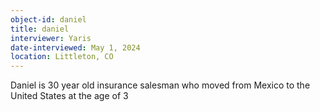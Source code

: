 ```yaml
---
object-id: daniel
title: daniel
interviewer: Yaris
date-interviewed: May 1, 2024
location: Littleton, CO
---
```


Daniel is 30 year old insurance salesman who moved from Mexico to the United States at the age of 3 
